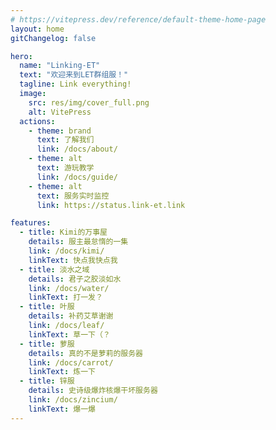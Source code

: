 ```yaml
---
# https://vitepress.dev/reference/default-theme-home-page
layout: home
gitChangelog: false

hero:
  name: "Linking-ET"
  text: "欢迎来到LET群组服！"
  tagline: Link everything!
  image:
    src: res/img/cover_full.png
    alt: VitePress
  actions:
    - theme: brand
      text: 了解我们
      link: /docs/about/
    - theme: alt
      text: 游玩教学
      link: /docs/guide/
    - theme: alt
      text: 服务实时监控
      link: https://status.link-et.link

features:
  - title: Kimi的万事屋
    details: 服主最怠惰的一集
    link: /docs/kimi/
    linkText: 快点我快点我
  - title: 淡水之域
    details: 君子之胶淡如水
    link: /docs/water/
    linkText: 打一发？
  - title: 叶服
    details: 补药艾草谢谢
    link: /docs/leaf/
    linkText: 草一下（？
  - title: 萝服
    details: 真的不是萝莉的服务器
    link: /docs/carrot/
    linkText: 炼一下
  - title: 锌服
    details: 史诗级爆炸核爆干坏服务器
    link: /docs/zincium/
    linkText: 爆一爆
---
```

